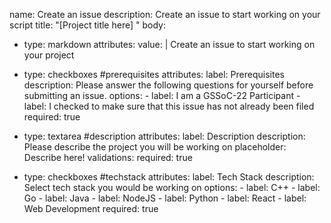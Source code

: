 name: Create an issue
description: Create an issue to start working on your script
title: "[Project title here] "
body:
  - type: markdown
    attributes:
      value: |
        Create an issue to start working on your project

  - type: checkboxes #prerequisites
      attributes:
        label: Prerequisites
        description: Please answer the following questions for yourself before submitting an issue. 
        options:
        - label: I am a GSSoC-22 Participant
        - label: I checked to make sure that this issue has not already been filed
          required: true
 
   - type: textarea #description
       attributes:
         label: Description
         description: Please describe the project you will be working on
         placeholder: Describe here!
       validations:
         required: true
 
   - type: checkboxes #techstack
       attributes:
         label: Tech Stack
         description: Select tech stack you would be working on
         options:
         - label: C++
         - label: Go
         - label: Java
         - label: NodeJS
         - label: Python
         - label: React
         - label: Web Development
           required: true

